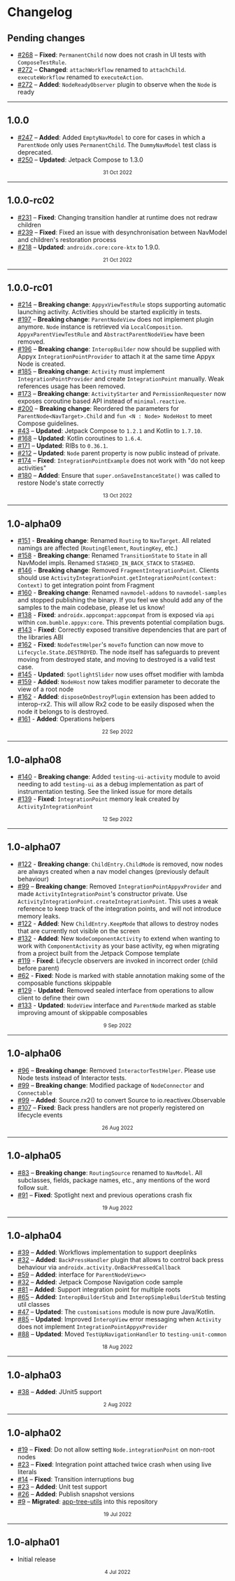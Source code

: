# Changelog

## Pending changes

- [#268](https://github.com/bumble-tech/appyx/pull/268) – **Fixed**: `PermanentChild` now does not crash in UI tests with `ComposeTestRule`.
- [#272](https://github.com/bumble-tech/appyx/pull/272) – **Changed**: `attachWorkflow` renamed to `attachChild`. `executeWorkflow` renamed to `executeAction`.
- [#272](https://github.com/bumble-tech/appyx/pull/272) – **Added**: `NodeReadyObserver` plugin to observe when the `Node` is ready

---

## 1.0.0

- [#247](https://github.com/bumble-tech/appyx/pull/247) – **Added**: Added `EmptyNavModel` to core for cases in which a `ParentNode` only uses `PermanentChild`. The `DummyNavModel` test class is deprecated.
- [#250](https://github.com/bumble-tech/appyx/pull/250) – **Updated**: Jetpack Compose to 1.3.0

<div style="text-align: center"><small>31 Oct 2022</small></div>

---

## 1.0.0-rc02

- [#231](https://github.com/bumble-tech/appyx/pull/231) – **Fixed**: Changing transition handler at runtime does not redraw children
- [#239](https://github.com/bumble-tech/appyx/pull/239) – **Fixed**: Fixed an issue with desynchronisation between NavModel and children's restoration process
- [#218](https://github.com/bumble-tech/appyx/pull/218) – **Updated**: `androidx.core:core-ktx` to 1.9.0.

<div style="text-align: center"><small>21 Oct 2022</small></div>

---

## 1.0.0-rc01

- [#214](https://github.com/bumble-tech/appyx/pull/214) – **Breaking change**: `AppyxViewTestRule` stops supporting automatic launching activity. Activities should be started explicitly in tests.
- [#197](https://github.com/bumble-tech/appyx/pull/197) – **Breaking change**: `ParentNodeView` does not implement plugin anymore. `Node` instance is retrieved via `LocalComposition`. `AppyxParentViewTestRule` and `AbstractParentNodeView` have been removed. 
- [#196](https://github.com/bumble-tech/appyx/pull/196) – **Breaking change**: `InteropBuilder` now should be supplied with Appyx `IntegrationPointProvider` to attach it at the same time Appyx Node is created.
- [#185](https://github.com/bumble-tech/appyx/issues/185) – **Breaking change**: `Activity` must implement `IntegrationPointProvider` and create `IntegrationPoint` manually. Weak references usage has been removed.
- [#173](https://github.com/bumble-tech/appyx/pull/173) – **Breaking change**: `ActivityStarter` and `PermissionRequester` now exposes coroutine based API instead of `minimal.reactive`.
- [#200](https://github.com/bumble-tech/appyx/pull/200) – **Breaking change**: Reordered the parameters for `ParentNode<NavTarget>.Child` and `fun <N : Node> NodeHost` to meet Compose guidelines.
- [#43](https://github.com/bumble-tech/appyx/pull/43) – **Updated**: Jetpack Compose to `1.2.1` and Kotlin to `1.7.10`.
- [#168](https://github.com/bumble-tech/appyx/pull/168) – **Updated**: Kotlin coroutines to `1.6.4`.
- [#171](https://github.com/bumble-tech/appyx/pull/171) – **Updated**: RIBs to `0.36.1`.
- [#212](https://github.com/bumble-tech/appyx/pull/212) – **Updated**: `Node` parent property is now public instead of private.
- [#174](https://github.com/bumble-tech/appyx/issues/174) – **Fixed**: `IntegrationPointExample` does not work with "do not keep activities"
- [#180](https://github.com/bumble-tech/appyx/pull/180) – **Added**: Ensure that `super.onSaveInstanceState()` was called to restore Node's state correctly

<div style="text-align: center"><small>13 Oct 2022</small></div>

---

## 1.0-alpha09

- [#151](https://github.com/bumble-tech/appyx/issues/151) - **Breaking change**: Renamed `Routing` to `NavTarget`. All related namings are affected (`RoutingElement`, `RoutingKey`, etc.)
- [#158](https://github.com/bumble-tech/appyx/issues/158) - **Breaking change**: Renamed `TransitionState` to `State` in all NavModel impls. Renamed `STASHED_IN_BACK_STACK` to `STASHED`.
- [#146](https://github.com/bumble-tech/appyx/issues/146) - **Breaking change**: Removed `FragmentIntegrationPoint`. Clients should use `ActivityIntegrationPoint.getIntegrationPoint(context: Context)` to get integration point from Fragment 
- [#160](https://github.com/bumble-tech/appyx/issues/160) - **Breaking change**: Renamed `navmodel-addons` to `navmodel-samples` and stopped publishing the binary. If you feel we should add any of the samples to the main codebase, please let us know! 
- [#138](https://github.com/bumble-tech/appyx/pull/138) - **Fixed**: `androidx.appcompat:appcompat` from is exposed via `api` within `com.bumble.appyx:core`. This prevents potential compilation bugs.
- [#143](https://github.com/bumble-tech/appyx/issues/143) - **Fixed**: Correctly exposed transitive dependencies that are part of the libraries ABI
- [#162](https://github.com/bumble-tech/appyx/pull/162) - **Fixed**: `NodeTestHelper`'s `moveTo` function can now move to `Lifecycle.State.DESTROYED`. The node itself has safeguards to prevent moving from destroyed state, and moving to destroyed is a valid test case.
- [#145](https://github.com/bumble-tech/appyx/issues/145) - **Updated**: `SpotlightSlider` now uses offset modifier with lambda
- [#159](https://github.com/bumble-tech/appyx/pull/159) - **Added**: `NodeHost` now takes modifier parameter to decorate the view of a root node
- [#162](https://github.com/bumble-tech/appyx/pull/162) - **Added**: `disposeOnDestroyPlugin` extension has been added to interop-rx2. This will allow Rx2 code to be easily disposed when the node it belongs to is destroyed. 
- [#161](https://github.com/bumble-tech/appyx/pull/161) - **Added**: Operations helpers

<div style="text-align: center"><small>22 Sep 2022</small></div>

---

## 1.0-alpha08

- [#140](https://github.com/bumble-tech/appyx/issues/140) - **Breaking change**: Added `testing-ui-activity` module to avoid needing to add `testing-ui` as a debug implementation as part of instrumentation testing. See the linked issue for more details
- [#139](https://github.com/bumble-tech/appyx/pull/139) - **Fixed**: `IntegrationPoint` memory leak created by `ActivityIntegrationPoint`

<div style="text-align: center"><small>12 Sep 2022</small></div>

---

## 1.0-alpha07

- [#122](https://github.com/bumble-tech/appyx/pull/122) - **Breaking change**: `ChildEntry.ChildMode` is removed, now nodes are always created when a nav model changes (previously default behaviour)
- [#99](https://github.com/bumble-tech/appyx/pull/99) – **Breaking change**: Removed `IntegrationPointAppyxProvider` and made `ActivityIntegrationPoint`'s constructor private. Use `ActivityIntegrationPoint.createIntegrationPoint`. This uses a weak reference to keep track of the integration points, and will not introduce memory leaks.
- [#122](https://github.com/bumble-tech/appyx/pull/122) - **Added**: New `ChildEntry.KeepMode` that allows to destroy nodes that are currently not visible on the screen
- [#132](https://github.com/bumble-tech/appyx/pull/132) - **Added**: New `NodeComponentActivity` to extend when wanting to work with `ComponentActivity` as your base activity, eg when migrating from a project built from the Jetpack Compose template
- [#119](https://github.com/bumble-tech/appyx/pull/119) - **Fixed**: Lifecycle observers are invoked in incorrect order (child before parent)
- [#62](https://github.com/bumble-tech/appyx/pull/62) - **Fixed**: Node is marked with stable annotation making some of the composable functions skippable
- [#129](https://github.com/bumble-tech/appyx/pull/129) - **Updated**: Removed sealed interface from operations to allow client to define their own
- [#133](https://github.com/bumble-tech/appyx/pull/133) - **Updated**: `NodeView` interface and `ParentNode` marked as stable improving amount of skippable composables

<div style="text-align: center"><small>9 Sep 2022</small></div>

---

## 1.0-alpha06

- [#96](https://github.com/bumble-tech/appyx/pull/96) – **Breaking change**: Removed `InteractorTestHelper`. Please use Node tests instead of Interactor tests.
- [#99](https://github.com/bumble-tech/appyx/pull/99) – **Breaking change**: Modified package of `NodeConnector` and `Connectable`
- [#99](https://github.com/bumble-tech/appyx/pull/99) – **Added**: Source<T>.rx2() to convert Source<T> to io.reactivex.Observable<T>
- [#107](https://github.com/bumble-tech/appyx/pull/107) – **Fixed**: Back press handlers are not properly registered on lifecycle events

<div style="text-align: center"><small>26 Aug 2022</small></div>

---

## 1.0-alpha05

- [#83](https://github.com/bumble-tech/appyx/issues/83) – **Breaking change**: `RoutingSource` renamed to `NavModel`. All subclasses, fields, package names, etc., any mentions of the word follow suit.
- [#91](https://github.com/bumble-tech/appyx/pull/91) – **Fixed**: Spotlight next and previous operations crash fix 

<div style="text-align: center"><small>19 Aug 2022</small></div>

---

## 1.0-alpha04

- [#39](https://github.com/bumble-tech/appyx/pull/39) – **Added**: Workflows implementation to support deeplinks
- [#32](https://github.com/bumble-tech/appyx/pull/32) – **Added**: `BackPressHandler` plugin that allows to control back press behaviour via `androidx.activity.OnBackPressedCallback`
- [#59](https://github.com/bumble-tech/appyx/issues/59) – **Added**: interface for `ParentNodeView<>`
- [#32](https://github.com/bumble-tech/appyx/issues/69) – **Added**: Jetpack Compose Navigation code sample
- [#81](https://github.com/bumble-tech/appyx/issues/81) – **Added**: Support integration point for multiple roots
- [#65](https://github.com/bumble-tech/appyx/pull/65) – **Added**: `InteropBuilderStub` and `InteropSimpleBuilderStub` testing util classes
- [#47](https://github.com/bumble-tech/appyx/issues/47) – **Updated**: The `customisations` module is now pure Java/Kotlin.
- [#85](https://github.com/bumble-tech/appyx/issues/85) – **Updated**: Improved `InteropView` error messaging when `Activity` does not implement `IntegrationPointAppyxProvider`
- [#88](https://github.com/bumble-tech/appyx/issues/88) – **Updated**: Moved `TestUpNavigationHandler` to `testing-unit-common`

<div style="text-align: center"><small>18 Aug 2022</small></div>

---

## 1.0-alpha03

- [#38](https://github.com/bumble-tech/appyx/pull/38) – **Added**: JUnit5 support

<div style="text-align: center"><small>2 Aug 2022</small></div>

---

## 1.0-alpha02

- [#19](https://github.com/bumble-tech/appyx/pull/19) – **Fixed**: Do not allow setting `Node.integrationPoint` on non-root nodes
- [#23](https://github.com/bumble-tech/appyx/pull/21) – **Fixed**: Integration point attached twice crash when using live literals
- [#14](https://github.com/bumble-tech/appyx/issues/14) – **Fixed**: Transition interruptions bug
- [#23](https://github.com/bumble-tech/appyx/pull/23) – **Added**: Unit test support
- [#26](https://github.com/bumble-tech/appyx/issues/26) – **Added**: Publish snapshot versions
- [#9](https://github.com/bumble-tech/appyx/pull/9) – **Migrated**: [app-tree-utils](https://github.com/badoo/app-tree-utils) into this repository

<div style="text-align: center"><small>19 Jul 2022</small></div>

---

## 1.0-alpha01

- Initial release

<div style="text-align: center"><small>4 Jul 2022</small></div>

